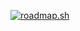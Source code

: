 [![roadmap.sh](https://roadmap.sh/card/wide/67bf19231a68a74c103a4776?variant=dark)](https://roadmap.sh)
